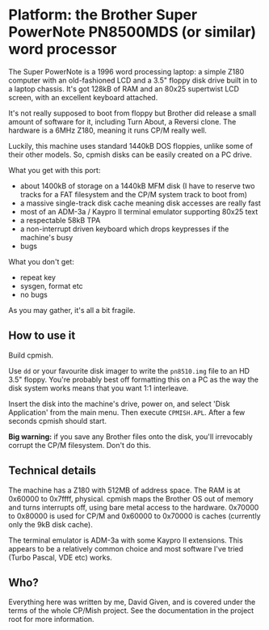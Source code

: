 Platform: the Brother Super PowerNote PN8500MDS (or similar) word processor
===========================================================================

The Super PowerNote is a 1996 word processing laptop: a simple Z180 computer
with an old-fashioned LCD and a 3.5" floppy disk drive built in to a laptop
chassis. It's got 128kB of RAM and an 80x25 supertwist LCD screen, with an
excellent keyboard attached.

It's not really supposed to boot from floppy but Brother did release a small
amount of software for it, including Turn About, a Reversi clone. The hardware
is a 6MHz Z180, meaning it runs CP/M really well.

Luckily, this machine uses standard 1440kB DOS floppies, unlike some of their
other models.  So, cpmish disks can be easily created on a PC drive.

What you get with this port:

- about 1400kB of storage on a 1440kB MFM disk (I have to reserve two tracks for
  a FAT filesystem and the CP/M system track to boot from)
- a massive single-track disk cache meaning disk accesses are really fast
- most of an ADM-3a / Kaypro II terminal emulator supporting 80x25 text
- a respectable 58kB TPA
- a non-interrupt driven keyboard which drops keypresses if the machine's busy
- bugs

What you don't get:

- repeat key
- sysgen, format etc
- no bugs

As you may gather, it's all a bit fragile.


How to use it
-------------

Build cpmish.

Use `dd` or your favourite disk imager to write the `pn8510.img` file
to an HD 3.5" floppy. You're probably best off formatting this on a PC as the
way the disk system works means that you want 1:1 interleave.

Insert the disk into the machine's drive, power on, and select 'Disk Application'
from the main menu. Then execute `CPMISH.APL`. After a few seconds cpmish should
start.

**Big warning:** if you save any Brother files onto the disk, you'll
irrevocably corrupt the CP/M filesystem. Don't do this.


Technical details
-----------------

The machine has a Z180 with 512MB of address space. The RAM is at 0x60000 to
0x7ffff, physical. cpmish maps the Brother OS out of memory and turns interrupts
off, using bare metal access to the hardware. 0x70000 to 0x80000 is used for
CP/M and 0x60000 to 0x70000 is caches (currently only the 9kB disk cache).

The terminal emulator is ADM-3a with some Kaypro II extensions.  This appears to
be a relatively common choice and most software I've tried (Turbo Pascal, VDE
etc) works.


Who?
----

Everything here was written by me, David Given, and is covered under the
terms of the whole CP/Mish project. See the documentation in the project root
for more information.

